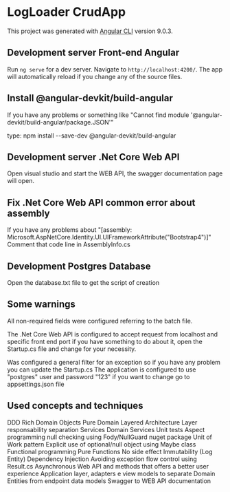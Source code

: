 # LogLoader CrudApp

This project was generated with [Angular CLI](https://github.com/angular/angular-cli) version 9.0.3.

## Development server Front-end Angular

Run `ng serve` for a dev server. Navigate to `http://localhost:4200/`. The app will automatically reload if you change any of the source files.

## Install @angular-devkit/build-angular

If you have any problems or something like "Cannot find module '@angular-devkit/build-angular/package.JSON'"

type: npm install --save-dev @angular-devkit/build-angular

## Development server .Net Core Web API
Open visual studio and start the WEB API, the swagger documentation page will open.

## Fix .Net Core Web API common error about assembly

If you have any problems about "[assembly: Microsoft.AspNetCore.Identity.UI.UIFrameworkAttribute("Bootstrap4")]"
Comment that code line in AssemblyInfo.cs

## Development Postgres Database
Open the database.txt file to get the script of creation



## Some warnings
All non-required fields were configured referring to the batch file.

The .Net Core Web API is configured to accept request from localhost and specific front end port if you have something to do about it, open the Startup.cs file and change for your necessity.

Was configured a general filter for an exception so if you have any problem you can update the Startup.cs
The application is configured to use "postgres" user and password "123" if you want to change go to appsettings.json file


## Used concepts and techniques

DDD
          Rich Domain Objects
          Pure Domain
          Layered Architecture
          Layer responsability separation
          Services
          Domain Services
Unit tests
Aspect programming null checking using Fody/NullGuard nuget package
Unit of Work pattern
Explicit use of optional/null object using Maybe class
Functional programming
	Pure Functions
	No side effect
	Immutability (Log Entity)
Dependency Injection
Avoiding exception flow control using Result.cs
Asynchronous Web API and methods that offers a better user experience
Application layer, adapters e view models to separate Domain Entities from endpoint data models
Swagger to WEB API documentation
